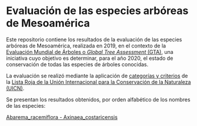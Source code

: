 # Evaluación de las especies arbóreas de Mesoamérica

Este repositorio contiene los resultados de la evaluación de las especies arbóreas de Mesoamérica, realizada en 2019, en el contexto de la [Evaluación Mundial de Árboles o _Global Tree Assessment_ (GTA)](https://globaltreeassessment.org/), una iniciativa cuyo objetivo es determinar, para el año 2020, el estado de conservación de todas las especies de árboles conocidas.

La evaluación se realizó mediante la aplicación de [categorías y criterios](https://www.iucn.org/es/content/categor%C3%ADas-y-criterios-de-la-lista-roja-de-la-uicn-versi%C3%B3n-31-segunda-edici%C3%B3n) de la [Lista Roja de la Unión Internacional para la Conservación de la Naturaleza (UICN)](https://www.iucnredlist.org/es/).

Se presentan los resultados obtenidos, por orden alfabético de los nombres de las especies:

[Abarema_racemiflora - Axinaea_costaricensis](https://evaluacion-arboles-mesoamerica.github.io/Abarema_racemiflora-Axinaea_costaricensis-evaluacion.html)
